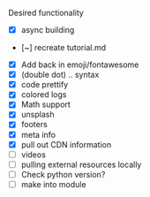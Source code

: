 Desired functionality

+ [x] async building
+ [~] recreate tutorial.md
+ [X] Add back in emoji/fontawesome
+ [X] (double dot) .. syntax
+ [X] code prettify
+ [x] colored logs
+ [x] Math support
+ [x] unsplash
+ [x] footers
+ [x] meta info
+ [x] pull out CDN information
+ [ ] videos
+ [ ] pulling external resources locally
+ [ ] Check python version?
+ [ ] make into module 